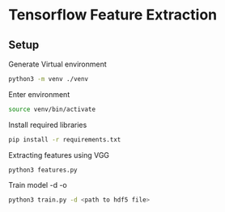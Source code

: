 # Tensorflow Feature Extraction

## Setup
Generate Virtual environment
```bash
python3 -m venv ./venv
```
Enter environment
```bash
source venv/bin/activate
```
Install required libraries
```bash
pip install -r requirements.txt
```
Extracting features using VGG
```
python3 features.py
```
Train model -d <path to dataset> -o <path to hdf5 file>
```bash
python3 train.py -d <path to hdf5 file>
```
